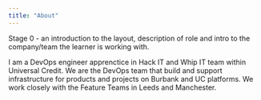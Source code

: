 ```yaml
---
title: "About"
---
```



Stage 0 - an introduction to the layout, description of role and intro to the company/team the learner is working with.  

I am a DevOps engineer apprenctice in Hack IT and Whip IT team within Universal Credit.
We are the DevOps team that build and support infrastructure for products and projects on Burbank and UC platforms. We work closely with the Feature Teams in Leeds and Manchester.
